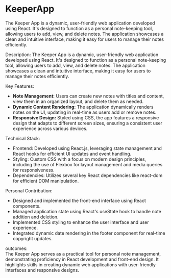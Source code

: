 # KeeperApp
The Keeper App is a dynamic, user-friendly web application developed using React. It's designed to function as a personal note-keeping tool, allowing users to add, view, and delete notes. The application showcases a clean and intuitive interface, making it easy for users to manage their notes efficiently.
<p>Description:
The Keeper App is a dynamic, user-friendly web application developed using React. It's designed to function as a personal note-keeping tool, allowing users to add, view, and delete notes. The application showcases a clean and intuitive interface, making it easy for users to manage their notes efficiently.</p>

<p>Key Features:</p>


<ul>
  <li><strong>Note Management:</strong> Users can create new notes with titles and content, view them in an organized layout, and delete them as needed.
</li>
  <li><strong>Dynamic Content Rendering:</strong> The application dynamically renders notes on the UI, updating in real-time as users add or remove notes.
</li>
  <li><strong>Responsive Design:</strong> Styled using CSS, the app features a responsive design that adapts to different screen sizes, ensuring a consistent user experience across various devices.
</li>
</ul>

<p>Technical Stack:</p>

<ul>
  <li>Frontend: Developed using React.js, leveraging state management and React hooks for efficient UI updates and event handling.
</li>
  <li>Styling: Custom CSS with a focus on modern design principles, including the use of Flexbox for layout management and media queries for responsiveness.
</li>
  <li>Dependencies: Utilizes several key React dependencies like react-dom for efficient DOM manipulation.
</li>
</ul>

<p>Personal Contribution:</p>

<ul>
  <li>Designed and implemented the front-end interface using React components.
</li>
  <li>Managed application state using React's useState hook to handle note addition and deletion.
</li>
  <li>Implemented CSS styling to enhance the user interface and user experience.
</li>
  <li>Integrated dynamic date rendering in the footer component for real-time copyright updates.
</li>
</ul>

<p>outcomes: <br>
The Keeper App serves as a practical tool for personal note management, demonstrating proficiency in React development and front-end design. It highlights skills in creating dynamic web applications with user-friendly interfaces and responsive designs.

</p>




